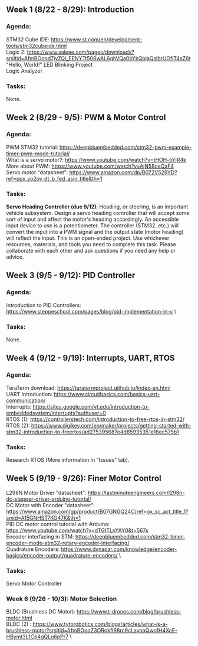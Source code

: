 ## Week 1 (8/22 - 8/29): Introduction
### Agenda:
STM32 Cube IDE: https://www.st.com/en/development-tools/stm32cubeide.html  
Logic 2: https://www.saleae.com/pages/downloads?srsltid=AfmBOood7jyZQi_EENYTt508wAL6qhVQa0bYkQbjaQslbrUGfjT4sZ6t     
"Hello, World!" LED Blinking Project \
Logic Analyzer

### Tasks:
None.

## Week 2 (8/29 - 9/5): PWM & Motor Control 
### Agenda: 
PWM STM32 tutorial: https://deepbluembedded.com/stm32-pwm-example-timer-pwm-mode-tutorial/  \
What is a servo motor?: https://www.youtube.com/watch?v=tHOH-bYjR4k \
More about PWM: https://www.youtube.com/watch?v=AjN58ceQaF4 \
Servo motor "datasheet": https://www.amazon.com/dp/B072V529YD?ref=ppx_yo2ov_dt_b_fed_asin_title&th=1 

### Tasks:
**Servo Heading Controller (due 9/12)**: Heading, or steering, is an important vehicle subsystem. Design a servo heading controller that will accept some sort of input and affect  the motor's heading accordingly. An accessible input device to use is a potentiometer. The controller (STM32, etc.) will convert the input into a PWM signal and the output state (motor heading) will reflect the input. This is an open-ended project. Use whichever resources, materials, and tools you need to complete this task. Please collaborate  with each other and ask questions if you need any help or advice.

## Week 3 (9/5 - 9/12): PID Controller
### Agenda:
Introduction to PID Controllers: https://www.steppeschool.com/pages/blog/pid-implementation-in-c \

### Tasks:
None.

## Week 4 (9/12 - 9/19): Interrupts, UART, RTOS
### Agenda:
TeraTerm download: https://teratermproject.github.io/index-en.html \
UART Introduction: https://www.circuitbasics.com/basics-uart-communication/ \
Interrupts: https://sites.google.com/vt.edu/introduction-to-embeddedsystem/interrupts?authuser=0 \
RTOS (1): https://controllerstech.com/introduction-to-free-rtos-in-stm32/ \
RTOS (2): https://www.digikey.com/en/maker/projects/getting-started-with-stm32-introduction-to-freertos/ad275395687e4d85935351e16ec575b1

### Tasks:
Research RTOS (More information in "Issues" tab).

## Week 5 (9/19 - 9/26): Finer Motor Control
L298N Motor Driver "datasheet": https://lastminuteengineers.com/l298n-dc-stepper-driver-arduino-tutorial/ \
DC Motor with Encoder "datasheet": https://www.amazon.com/gp/product/B07GNGQ24C/ref=ox_sc_act_title_1?smid=A15GNHST7KG47K&th=1 \
PID DC motor control tutorial with Arduino: https://www.youtube.com/watch?v=dTGITLnYAY0&t=567s \
Encoder interfacing in STM: https://deepbluembedded.com/stm32-timer-encoder-mode-stm32-rotary-encoder-interfacing/ \
Quadrature Encoders: https://www.dynapar.com/knowledge/encoder-basics/encoder-output/quadrature-encoders/ \

### Tasks:
Servo Motor Controller

### Week 6 (9/26 - 10/3): Motor Selection
BLDC (Brushless DC Motor): https://www.t-drones.com/blog/brushless-motor.html \
BLDC (2) : https://www.tytorobotics.com/blogs/articles/what-is-a-brushless-motor?srsltid=AfmBOooZ3ORpkfI98rc9cLavoaQwo1H4XcE-HBymt3L1Cp4gQLu6pPr7 \
